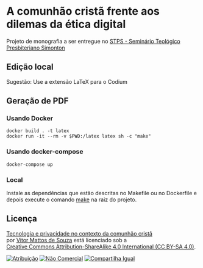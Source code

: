 # A comunhão cristã frente aos dilemas da ética digital

Projeto de monografia a ser entregue no [STPS - Seminário Teológico Presbiteriano Simonton](https://seminariosimonton.com.br/)

## Edição local

Sugestão: Use a extensão LaTeX para o Codium

## Geração de PDF

### Usando Docker

```
docker build . -t latex
docker run -it --rm -v $PWD:/latex latex sh -c "make"
```

### Usando docker-compose

```
docker-compose up
```

### Local

Instale as dependências que estão descritas no Makefile ou no Dockerfile e depois execute o comando [make](Makefile) na raiz do projeto.

## Licença

[Tecnologia e privacidade no contexto da comunhão cristã](https://github.com/vitormattos/monografia-teologia)  
por [Vitor Mattos de Souza](https://github.com/vitormattos) está licenciado sob a  
[Creative Commons Attribution-ShareAlike 4.0 International (CC BY-SA 4.0)](https://creativecommons.org/licenses/by-sa/4.0/?ref=chooser-v1).

[![Atribuição](https://mirrors.creativecommons.org/presskit/icons/by.svg?ref=chooser-v1)](https://creativecommons.org/licenses/by-sa/4.0/) 
[![Não Comercial](https://mirrors.creativecommons.org/presskit/icons/nc.svg?ref=chooser-v1)](https://creativecommons.org/licenses/by-sa/4.0/) 
[![Compartilha Igual](https://mirrors.creativecommons.org/presskit/icons/sa.svg?ref=chooser-v1)](https://creativecommons.org/licenses/by-sa/4.0/)

